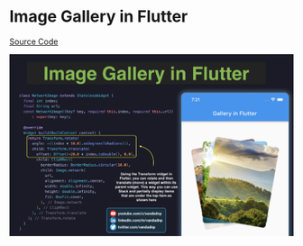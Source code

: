 # Image Gallery in Flutter

[Source Code](image-gallery-in-flutter.dart)

![](image-gallery-in-flutter.jpg)
